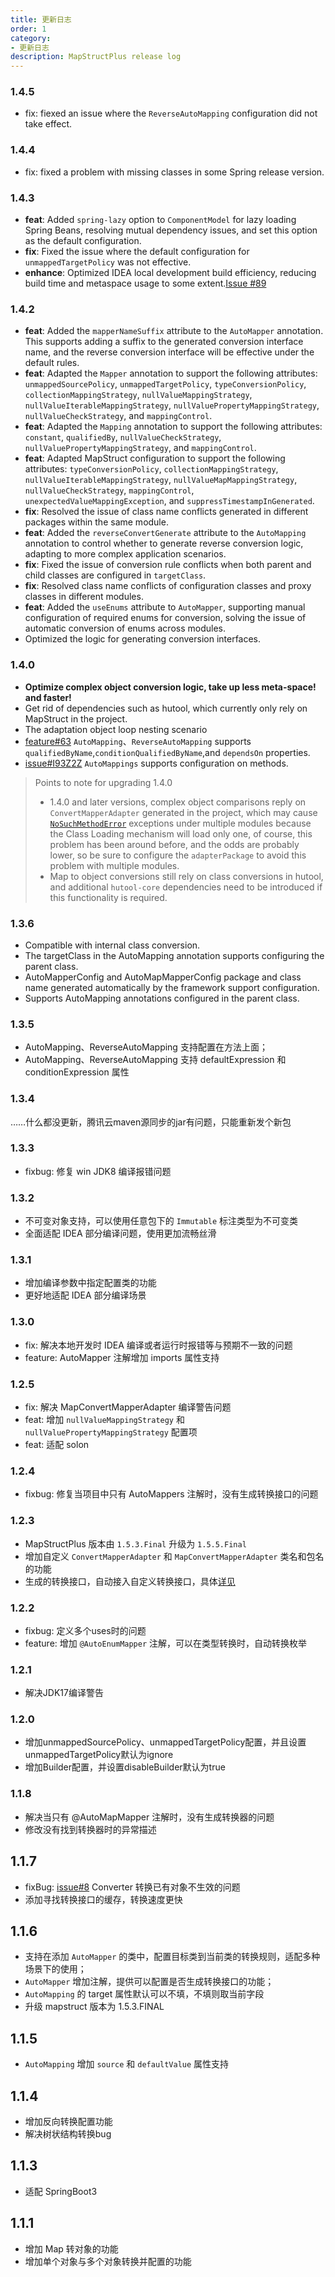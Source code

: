 ```yaml
---
title: 更新日志
order: 1
category:
- 更新日志
description: MapStructPlus release log
---
```


### 1.4.5

- fix: fiexed an issue where the `ReverseAutoMapping` configuration did not take effect.

### 1.4.4

- fix: fixed a problem with missing classes in some Spring release version.

### 1.4.3

- **feat**: Added `spring-lazy` option to `ComponentModel` for lazy loading Spring Beans, resolving mutual dependency issues, and set this option as the default configuration.
- **fix**: Fixed the issue where the default configuration for `unmappedTargetPolicy` was not effective.
- **enhance**: Optimized IDEA local development build efficiency, reducing build time and metaspace usage to some extent.[Issue #89](https://github.com/linpeilie/mapstruct-plus/issues/89)

### 1.4.2

- **feat**: Added the `mapperNameSuffix` attribute to the `AutoMapper` annotation. This supports adding a suffix to the generated conversion interface name, and the reverse conversion interface will be effective under the default rules.
- **feat**: Adapted the `Mapper` annotation to support the following attributes: `unmappedSourcePolicy`, `unmappedTargetPolicy`, `typeConversionPolicy`, `collectionMappingStrategy`, `nullValueMappingStrategy`, `nullValueIterableMappingStrategy`, `nullValuePropertyMappingStrategy`, `nullValueCheckStrategy`, and `mappingControl`.
- **feat**: Adapted the `Mapping` annotation to support the following attributes: `constant`, `qualifiedBy`, `nullValueCheckStrategy`, `nullValuePropertyMappingStrategy`, and `mappingControl`.
- **feat**: Adapted MapStruct configuration to support the following attributes: `typeConversionPolicy`, `collectionMappingStrategy`, `nullValueIterableMappingStrategy`, `nullValueMapMappingStrategy`, `nullValueCheckStrategy`, `mappingControl`, `unexpectedValueMappingException`, and `suppressTimestampInGenerated`.
- **fix**: Resolved the issue of class name conflicts generated in different packages within the same module.
- **feat**: Added the `reverseConvertGenerate` attribute to the `AutoMapping` annotation to control whether to generate reverse conversion logic, adapting to more complex application scenarios.
- **fix**: Fixed the issue of conversion rule conflicts when both parent and child classes are configured in `targetClass`.
- **fix**: Resolved class name conflicts of configuration classes and proxy classes in different modules.
- **feat**: Added the `useEnums` attribute to `AutoMapper`, supporting manual configuration of required enums for conversion, solving the issue of automatic conversion of enums across modules.
- Optimized the logic for generating conversion interfaces.

### 1.4.0

- **Optimize complex object conversion logic, take up less meta-space! and faster!**
- Get rid of dependencies such as hutool, which currently only rely on MapStruct in the project.
- The adaptation object loop nesting scenario
- [feature#63](https://github.com/linpeilie/mapstruct-plus/pull/63) `AutoMapping`、`ReverseAutoMapping` supports `qualifiedByName`,`conditionQualifiedByName`,and `dependsOn` properties.
- [issue#I93Z2Z](https://gitee.com/easii/mapstruct-plus/issues/I93Z2Z) `AutoMappings` supports configuration on methods.

> Points to note for upgrading 1.4.0
> - 1.4.0 and later versions, complex object comparisons reply on `ConvertMapperAdapter` generated in the project,
    which may cause [`NoSuchMethodError`](/guide/faq.html) exceptions under multiple modules because the Class Loading mechanism
    will load only one, of course, this problem has been around before, and the odds are probably lower,
    so be sure to configure the `adapterPackage` to avoid this problem with multiple modules.
> - Map to object conversions still rely on class conversions in hutool, and additional `hutool-core` dependencies need to be introduced if this
    functionality is required.

### 1.3.6

- Compatible with internal class conversion.
- The targetClass in the AutoMapping annotation supports configuring the parent class.
- AutoMapperConfig and AutoMapMapperConfig package and class name generated automatically by the framework support configuration.
- Supports AutoMapping annotations configured in the parent class.

### 1.3.5

- AutoMapping、ReverseAutoMapping 支持配置在方法上面；
- AutoMapping、ReverseAutoMapping 支持 defaultExpression 和 conditionExpression 属性

### 1.3.4

……什么都没更新，腾讯云maven源同步的jar有问题，只能重新发个新包

### 1.3.3

- fixbug: 修复 win JDK8 编译报错问题

### 1.3.2

- 不可变对象支持，可以使用任意包下的 `Immutable` 标注类型为不可变类
- 全面适配 IDEA 部分编译问题，使用更加流畅丝滑

### 1.3.1

- 增加编译参数中指定配置类的功能
- 更好地适配 IDEA 部分编译场景

### 1.3.0

- fix: 解决本地开发时 IDEA 编译或者运行时报错等与预期不一致的问题
- feature: AutoMapper 注解增加 imports 属性支持

### 1.2.5

- fix: 解决 MapConvertMapperAdapter 编译警告问题
- feat: 增加 `nullValueMappingStrategy` 和 `nullValuePropertyMappingStrategy` 配置项
- feat: 适配 solon

### 1.2.4

- fixbug: 修复当项目中只有 AutoMappers 注解时，没有生成转换接口的问题

### 1.2.3

- MapStructPlus 版本由 `1.5.3.Final` 升级为 `1.5.5.Final`
- 增加自定义 `ConvertMapperAdapter` 和 `MapConvertMapperAdapter` 类名和包名的功能
- 生成的转换接口，自动接入自定义转换接口，具体[详见](/guide/class-convert.html#自动接入自定义转换接口)

### 1.2.2

- fixbug: 定义多个uses时的问题
- feature: 增加 `@AutoEnumMapper` 注解，可以在类型转换时，自动转换枚举

### 1.2.1

- 解决JDK17编译警告

### 1.2.0

- 增加unmappedSourcePolicy、unmappedTargetPolicy配置，并且设置unmappedTargetPolicy默认为ignore
- 增加Builder配置，并设置disableBuilder默认为true

### 1.1.8

- 解决当只有 @AutoMapMapper 注解时，没有生成转换器的问题
- 修改没有找到转换器时的异常描述

## 1.1.7

- fixBug: [issue#8](https://github.com/linpeilie/mapstruct-plus/issues/11) Converter 转换已有对象不生效的问题
- 添加寻找转换接口的缓存，转换速度更快

## 1.1.6

- 支持在添加 `AutoMapper` 的类中，配置目标类到当前类的转换规则，适配多种场景下的使用；
- `AutoMapper` 增加注解，提供可以配置是否生成转换接口的功能；
- `AutoMapping` 的 target 属性默认可以不填，不填则取当前字段
- 升级 mapstruct 版本为 1.5.3.FINAL

## 1.1.5

- `AutoMapping` 增加 `source` 和 `defaultValue` 属性支持

## 1.1.4

- 增加反向转换配置功能
- 解决树状结构转换bug

## 1.1.3

- 适配 SpringBoot3

## 1.1.1

- 增加 Map 转对象的功能
- 增加单个对象与多个对象转换并配置的功能